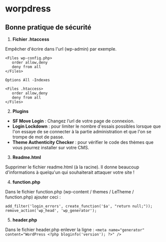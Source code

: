 # worpdress

## Bonne pratique de sécurité

1) __Fichier .htaccess__

Empêcher d'écrire dans l'url (wp-admin) par exemple.

    <Files wp-config.php>
       order allow,deny
       deny from all
    </Files>

    Options All -Indexes

    <Files .htaccess>
       order allow,deny 
       deny from all 
    </Files>
    
    
2) __Plugins__

- **SF Move Login** : Changez l’url de votre page de connexion.
- **Login Lockdown** : pour limiter le nombre d'essais possibles lorsque que l'on essaye de se connecter à la partie administration et que l'on se trompe de mot de passe.
- **Theme Authenticity Checker** : pour vérifier le code des thèmes que vous pourrez installer sur votre CMS.

3) __Readme.html__

Supprimer le fichier readme.html (à la racine). Il donne beaucoup d'informations à quelqu'un qui souhaiterait attaquer votre site !

4) __function.php__

Dans le fichier function.php (wp-content / themes / LeTheme / function.php) ajouter ceci :

    add_filter('login_errors', create_function('$a', "return null;"));
    remove_action('wp_head', 'wp_generator');

5) __header.php__

Dans le fichier header.php enlever la ligne :
`<meta name="generator" content="WordPress <?php bloginfo('version'); ?>" />`
